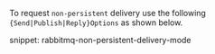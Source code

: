 To request `non-persistent` delivery use the following `{Send|Publish|Reply}Options` as shown below.

snippet: rabbitmq-non-persistent-delivery-mode
